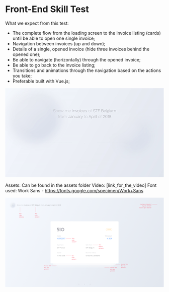 # Front-End Skill Test
What we expect from this test:

- The complete flow from the loading screen to the invoice listing (cards) until be able to open one single invoice;
- Navigation between invoices (up and down);
- Details of a single, opened invoice (hide three invoices behind the opened one);
- Be able to navigate (horizontally) through the opened invoice;
- Be able to go back to the invoice listing;
- Transitions and animations through the navigation based on the actions you take;
- Preferable built with Vue.js;

![](el-invoces-test.gif)

Assets: Can be found in the assets folder
Video: [link_for_the_video]
Font used: Work Sans - https://fonts.google.com/specimen/Work+Sans

![Screenshot](assets/screen-guidelines.png)
